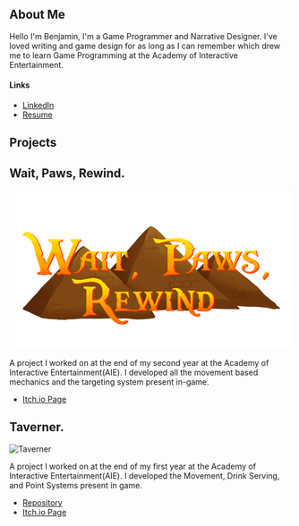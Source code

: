 ## About Me
Hello I'm Benjamin, I'm a Game Programmer and Narrative Designer. I've loved writing and game design for as long as I can remember which drew me to learn Game Programming at the Academy of Interactive Entertainment.


#### Links
* [LinkedIn](https://www.linkedin.com/in/benjamin-brownlie)
* [Resume](file:///C:/Users/s208049/Desktop/Major%20Production%20Assessment/New%20folder/Resume.pdf)

## Projects


## Wait, Paws, Rewind.
![Wait,Paws,Rewind](Assets/Images/waitpawsrewindcover.png)

A project I worked on at the end of my second year at the Academy of Interactive Entertainment(AIE). I developed all the movement based mechanics and the targeting system present in-game.

* [Itch.io Page](https://osirisstudios.itch.io/wait-paws-rewind)

## Taverner.
![Taverner]()


A project I worked on at the end of my first year at the Academy of Interactive Entertainment(AIE). I developed the Movement, Drink Serving, and Point Systems present in game.

* [Repository](https://github.com/CamRobinson1103/Taverner)
* [Itch.io Page](https://lthan.itch.io/taverner)
